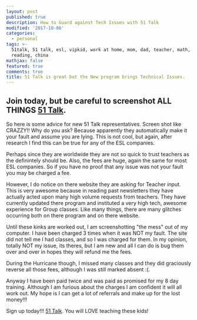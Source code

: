 ```yaml
---
layout: post
published: true
description: How to Guard against Tech Issues with 51 Talk
modified: '2017-10-06'
categories:
  - personal
tags: >-
  51talk, 51 talk, esl, vipkid, work at home, mom, dad, teacher, math, science,
  reading, china
mathjax: false
featured: true
comments: true
title: 51 Talk is great but the New program brings Technical Issues.
---
```

## Join today, but be careful to screenshot ALL THINGS [51 Talk](http://www.51talk.com/na?referrer=4825373).

So here is some advice for new 51 Talk representatives.  Screen shot like CRAZZY!!  Why do you ask?  Because apparently they automatically make it your fault and assume you are lying.  This is not cool, but again, after research I find this can be true for any of the ESL companies. 

Perhaps since they are worldwide they are not so quick to trust teachers as the definintely should be.  Also, the fees are huge, again the same for most ESL companies.  So if you have no proof that any issue was not your fault you may be charged a fee.

However, I do notice on there website they are asking for Teacher input.  This is very awesome because in reading past newsletters they have actually acted upon many high volume requests from teachers.  They have currently updated there program and instituted a very high tech, awesome experience for Group classes.  Like many things, there are many glitches occurring both on there program and on there website.

Until these kinks are worked out, I am screenshotting "the mess" out of my computer.  I have been charged 3 times when it was NOT my fault.  The site did not tell me I had classes, and so I was charged for them.  In my opinion, totally NOT my issue, its theres, but I am new and all I can do is bug them over and over in hopes they will refund me the fees.

During the Hurricane though, I missed many classes and they did graciously reverse all those fees, although I was still marked absent :(.

Anyway I have been paid twice and was paid as promised for my 8 day training.  Although I am furious about the charges I am confident it will all work out.  My hope is I can get a lot of referrals and make up for the lost money!!!

Sign up today!!! [51 Talk](http://www.51talk.com/na?referrer=4825373).  You will LOVE teaching these kids!
